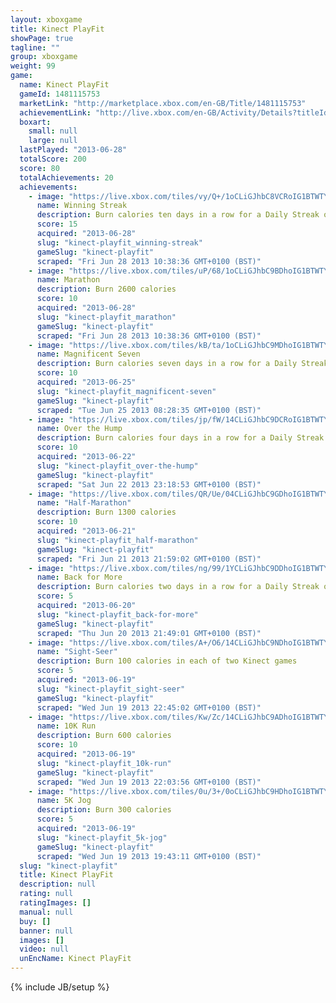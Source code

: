 ```yaml
---
layout: xboxgame
title: Kinect PlayFit
showPage: true
tagline: ""
group: xboxgame
weight: 99
game: 
  name: Kinect PlayFit
  gameId: 1481115753
  marketLink: "http://marketplace.xbox.com/en-GB/Title/1481115753"
  achievementLink: "http://live.xbox.com/en-GB/Activity/Details?titleId=1481115753"
  boxart: 
    small: null
    large: null
  lastPlayed: "2013-06-28"
  totalScore: 200
  score: 80
  totalAchievements: 20
  achievements: 
    - image: "https://live.xbox.com/tiles/vy/Q+/1oCLiGJhbC8VCRoIG1BTWTY5L2FjaC8wLzNhAAAAAOfn5-kRJKM=.jpg"
      name: Winning Streak
      description: Burn calories ten days in a row for a Daily Streak of ten
      score: 15
      acquired: "2013-06-28"
      slug: "kinect-playfit_winning-streak"
      gameSlug: "kinect-playfit"
      scraped: "Fri Jun 28 2013 10:38:36 GMT+0100 (BST)"
    - image: "https://live.xbox.com/tiles/uP/68/1oCLiGJhbC9BDhoIG1BTWTY5L2FjaC8wLzQ1AAAAAOfn5-mT-qQ=.jpg"
      name: Marathon
      description: Burn 2600 calories
      score: 10
      acquired: "2013-06-28"
      slug: "kinect-playfit_marathon"
      gameSlug: "kinect-playfit"
      scraped: "Fri Jun 28 2013 10:38:36 GMT+0100 (BST)"
    - image: "https://live.xbox.com/tiles/kB/ta/1oCLiGJhbC9MDhoIG1BTWTY5L2FjaC8wLzQ4AAAAAOfn5-l1G4w=.jpg"
      name: Magnificent Seven
      description: Burn calories seven days in a row for a Daily Streak of seven
      score: 10
      acquired: "2013-06-25"
      slug: "kinect-playfit_magnificent-seven"
      gameSlug: "kinect-playfit"
      scraped: "Tue Jun 25 2013 08:28:35 GMT+0100 (BST)"
    - image: "https://live.xbox.com/tiles/jp/fW/14CLiGJhbC9DCRoIG1BTWTY5L2FjaC8wLzM3AAAAAOfn5-j5l5I=.jpg"
      name: Over the Hump
      description: Burn calories four days in a row for a Daily Streak of four
      score: 10
      acquired: "2013-06-22"
      slug: "kinect-playfit_over-the-hump"
      gameSlug: "kinect-playfit"
      scraped: "Sat Jun 22 2013 23:18:53 GMT+0100 (BST)"
    - image: "https://live.xbox.com/tiles/QR/Ue/04CLiGJhbC9GDhoIG1BTWTY5L2FjaC8wLzQyAAAAAOfn5-wxFV0=.jpg"
      name: "Half-Marathon"
      description: Burn 1300 calories
      score: 10
      acquired: "2013-06-21"
      slug: "kinect-playfit_half-marathon"
      gameSlug: "kinect-playfit"
      scraped: "Fri Jun 21 2013 21:59:02 GMT+0100 (BST)"
    - image: "https://live.xbox.com/tiles/ng/99/1YCLiGJhbC9DDhoIG1BTWTY5L2FjaC8wLzQ3AAAAAOfn5-pSD4I=.jpg"
      name: Back for More
      description: Burn calories two days in a row for a Daily Streak of two
      score: 5
      acquired: "2013-06-20"
      slug: "kinect-playfit_back-for-more"
      gameSlug: "kinect-playfit"
      scraped: "Thu Jun 20 2013 21:49:01 GMT+0100 (BST)"
    - image: "https://live.xbox.com/tiles/A+/O6/14CLiGJhbC9NDhoIG1BTWTY5L2FjaC8wLzQ5AAAAAOfn5-iV4x8=.jpg"
      name: "Sight-Seer"
      description: Burn 100 calories in each of two Kinect games
      score: 5
      acquired: "2013-06-19"
      slug: "kinect-playfit_sight-seer"
      gameSlug: "kinect-playfit"
      scraped: "Wed Jun 19 2013 22:45:02 GMT+0100 (BST)"
    - image: "https://live.xbox.com/tiles/Kw/Zc/14CLiGJhbC9ADhoIG1BTWTY5L2FjaC8wLzQ0AAAAAOfn5-hzBjc=.jpg"
      name: 10K Run
      description: Burn 600 calories
      score: 10
      acquired: "2013-06-19"
      slug: "kinect-playfit_10k-run"
      gameSlug: "kinect-playfit"
      scraped: "Wed Jun 19 2013 22:03:56 GMT+0100 (BST)"
    - image: "https://live.xbox.com/tiles/0u/3+/0oCLiGJhbC9HDhoIG1BTWTY5L2FjaC8wLzQzAAAAAOfn5-3R7c4=.jpg"
      name: 5K Jog
      description: Burn 300 calories
      score: 5
      acquired: "2013-06-19"
      slug: "kinect-playfit_5k-jog"
      gameSlug: "kinect-playfit"
      scraped: "Wed Jun 19 2013 19:43:11 GMT+0100 (BST)"
  slug: "kinect-playfit"
  title: Kinect PlayFit
  description: null
  rating: null
  ratingImages: []
  manual: null
  buy: []
  banner: null
  images: []
  video: null
  unEncName: Kinect PlayFit
---
```

{% include JB/setup %}